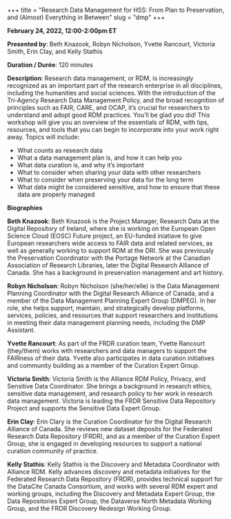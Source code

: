 +++
title = "Research Data Management for HSS: From Plan to Preservation, and (Almost) Everything in Between"
slug = "dmp"
+++

**February 24, 2022, 12:00-2:00pm ET**

**Presented by**: Beth Knazook, Robyn Nicholson, Yvette Rancourt, Victoria Smith, Erin Clay, and Kelly Stathis

**Duration / Durée**: 120 minutes

**Description**: Research data management, or RDM, is increasingly recognized as an important part of the research enterprise in all disciplines, including the humanities and social sciences. With the introduction of the Tri-Agency Research Data Management Policy, and the broad recognition of principles such as FAIR, CARE, and OCAP, it’s crucial for researchers to understand and adopt good RDM practices. You’ll be glad you did! This workshop will give you an overview of the essentials of RDM, with tips, resources, and tools that you can begin to incorporate into your work right away. Topics will include:
- What counts as research data
- What a data management plan is, and how it can help you
- What data curation is, and why it’s important
- What to consider when sharing your data with other researchers
- What to consider when preserving your data for the long term
- What data might be considered sensitive, and how to ensure that these data are properly managed

**Biographies** 

**Beth Knazook**: Beth Knazook is the Project Manager, Research Data at the Digital Repository of Ireland, where she is working on the European Open Science Cloud (EOSC) Future project, an EU-funded iniatiave to give European researchers wide access to FAIR data and related services, as well as generally working to support RDM at the DRI. She was previously the Preservation Coordinator with the Portage Network at the Canadian Association of Research Libraries, later the Digital Research Alliance of Canada. She has a background in preservation management and art history.

**Robyn Nicholson**: Robyn Nicholson (she/her/elle) is the Data Management Planning Coordinator with the Digital Research Alliance of Canada, and a member of the Data Management Planning Expert Group (DMPEG). In her role, she helps support, maintain, and strategically develop platforms, services, policies, and resources that support researchers and institutions in meeting their data management planning needs, including the DMP Assistant.

**Yvette Rancourt**: As part of the FRDR curation team, Yvette Rancourt (they/them) works with researchers and data managers to support the FAIRness of their data. Yvette also participates in data curation initiatives and community building as a member of the Curation Expert Group.

**Victoria Smith**: Victoria Smith is the Alliance RDM Policy, Privacy, and Sensitive Data Coordinator. She brings a background in research ethics, sensitive data management, and research policy to her work in research data management. Victoria is leading the FRDR Sensitive Data Repository Project and supports the Sensitive Data Expert Group.

**Erin Clay**: Erin Clary is the Curation Coordinator for the Digital Research Alliance of Canada. She reviews new dataset deposits for the Federated Research Data Repository (FRDR), and as a member of the Curation Expert Group, she is engaged in developing resources to support a national curation community of practice.

**Kelly Stathis**: Kelly Stathis is the Discovery and Metadata Coordinator with Alliance RDM. Kelly advances discovery and metadata initiatives for the Federated Research Data Repository (FRDR), provides technical support for the DataCite Canada Consortium, and works with several RDM expert and working groups, including the Discovery and Metadata Expert Group, the Data Repositories Expert Group, the Dataverse North Metadata Working Group, and the FRDR Discovery Redesign Working Group.

